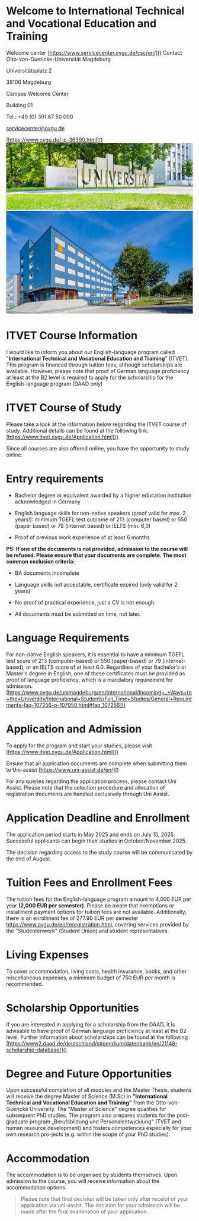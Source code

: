 <!--
author:   Masub Makhdoom

email:    masub.makhdoom@ovgu.de

version:  0.0.1

language: en

narrator: US English Female

comment:  Try to write a short comment about
          your course, multiline is also okay.

link:     https://cdn.jsdelivr.net/chartist.js/latest/chartist.min.css

script:   https://cdn.jsdelivr.net/chartist.js/latest/chartist.min.js

translation: Deutsch  translations/German.md

translation: Français translations/French.md
-->
# Welcome to International Technical and Vocational Education and Training
Welcome center [https://www.servicecenter.ovgu.de/csc/en/]()
Contact
Otto-von-Guericke-Universität
Magdeburg

Universitätsplatz 2

39106 Magdeburg

Campus Welcome Center

Building 01

Tel.: +49 (0) 391 67 50 000

servicecenter@ovgu.de

[https://www.ovgu.de/-p-36390.html]()
![](https://github.com/61087/Intro/blob/main/Panorama.jpg?raw=true)![](https://github.com/61087/Intro/blob/main/ZC7A3377-730x400.jpg?raw=true)
# ITVET Course Information
I would like to inform you about our English-language program called "**International Technical and Vocational Education and Training**" (ITVET). This program is financed through tuition fees, although scholarships are available. However, please note that proof of German language proficiency at least at the B2 level is required to apply for the scholarship for the English-language program (DAAD only)

# ITVET Course of Study
Please take a look at the information below regarding the ITVET course of study. Additional details can be found at the following link: [https://www.itvet.ovgu.de/Application.html]()

Since all courses are also offered online, you have the opportunity to study online.
# Entry requirements
* Bachelor degree or equivalent awarded by a higher education institution acknowledged in Germany
* English language skills for non-native speakers (proof valid for max. 2 years!): minimum TOEFL test outcome of 213 (computer based) or 550 (paper based) or 79 (internet based) or IELTS (min. 6,0)

* Proof of previous work experience of at least 6 months

**PS: If one of the documents is not provided, admission to the course will be refused. Please ensure that your documents are complete. The most common exclusion criteria:**

* BA documents incomplete

* Language skills not acceptable, certificate expired (only valid for 2 years)

* No proof of practical experience, just a CV is not enough.

* All documents must be submitted on time, not later.
# Language Requirements
For non-native English speakers, it is essential to have a minimum TOEFL test score of 213 (computer-based) or 550 (paper-based) or 79 (internet-based), or an IELTS score of at least 6.0. Regardless of your Bachelor's or Master's degree in English, one of these certificates must be provided as proof of language proficiency, which is a mandatory requirement for admission.
[https://www.ovgu.de/unimagdeburg/en/International/Incoming+_+Ways+to+the+University/International+Students/Full_Time+Studies/General+Requirements-faq-107256-p-107050.html#faq_107256]()

# Application and Admission
To apply for the program and start your studies, please visit [https://www.itvet.ovgu.de/Application.html]() 

Ensure that all application documents are complete when submitting them to Uni-assist [https://www.uni-assist.de/en/]()

 For any queries regarding the application process, please contact Uni Assist. Please note that the selection procedure and allocation of registration documents are handled exclusively through Uni Assist.

# Application Deadline and Enrollment
The application period starts in May 2025 and ends on July 15, 2025. Successful applicants can begin their studies in October/November 2025.

 The decision regarding access to the study course will be communicated by the end of August.

# Tuition Fees and Enrollment Fees


The tuition fees for the English-language program amount to 4,000 EUR per year **(2,000 EUR per semester)**. Please be aware that exemptions or installment payment options for tuition fees are not available. Additionally, there is an enrollment fee of 277.90 EUR per semester <https://www.ovgu.de/en/reregistration.html>, covering services provided by the "Studentenwerk" (Student Union) and student representatives.

# Living Expenses

To cover accommodation, living costs, health insurance, books, and other miscellaneous expenses, a minimum budget of 750 EUR per month is recommended.

# Scholarship Opportunities
If you are interested in applying for a scholarship from the DAAD, it is advisable to have proof of German language proficiency at least at the B2 level. Further information about scholarships can be found at the following 
[https://www2.daad.de/deutschland/stipendium/datenbank/en/21148-scholarship-database/]()

# Degree and Future Opportunities
Upon successful completion of all modules and the Master Thesis, students will receive the degree Master of Science (M.Sc) in **"International Technical and Vocational Education and Training"** from the Otto-von-Guericke University. The "Master of Science" degree qualifies for subsequent PhD studies. The program also prepares students for the post-graduate program „Berufsbildung und Personalentwicklung" (TVET and human resource development) and fosters competences especially for your own research pro-jects (e.g. within the scope of your PhD studies).
# Accommodation

The accommodation is to be organised by students themselves. Upon admission to the course, you will receive information about the accommodation options.

  
> Please note that final decision will be taken only after receipt of your application via uni-assist. The decision for your admission will be made after the final examination of your application.